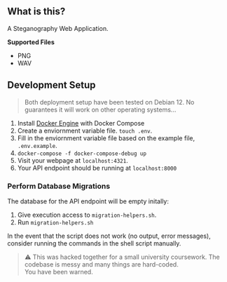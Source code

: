 ## What is this?

A Steganography Web Application.

**Supported Files**
- PNG
- WAV

## Development Setup

> Both deployment setup have been tested on Debian 12. No guarantees it will work on other operating systems...

1. Install [Docker Engine](https://docs.docker.com/engine/install/) with Docker Compose
2. Create a enviornment variable file. `touch .env`.
3. Fill in the enviornment variable file based on the example file, `.env.example`.
4. `docker-compose -f docker-compose-debug up`
5. Visit your webpage at `localhost:4321`.
6. Your API endpoint should be running at `localhost:8000`

### Perform Database Migrations

The database for the API endpoint will be empty initally:

1. Give execution access to `migration-helpers.sh`.
2. Run `migration-helpers.sh`

In the event that the script does not work (no output, error messages), consider running the commands in the shell script manually.

> ⚠️ This was hacked together for a small university coursework. The codebase is messy and many things are hard-coded.<br>You have been warned.
